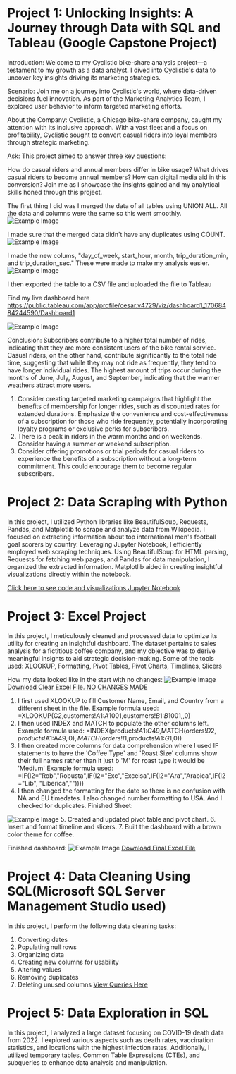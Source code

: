 # Project 1: Unlocking Insights: A Journey through Data with SQL and Tableau (Google Capstone Project)

Introduction:
Welcome to my Cyclistic bike-share analysis project—a testament to my growth as a data analyst. I dived into Cyclistic's data to uncover key insights driving its marketing strategies.

Scenario:
Join me on a journey into Cyclistic's world, where data-driven decisions fuel innovation. As part of the Marketing Analytics Team, I explored user behavior to inform targeted marketing efforts.

About the Company:
Cyclistic, a Chicago bike-share company, caught my attention with its inclusive approach. With a vast fleet and a focus on profitability, Cyclistic sought to convert casual riders into loyal members through strategic marketing.

Ask:
This project aimed to answer three key questions:

How do casual riders and annual members differ in bike usage?
What drives casual riders to become annual members?
How can digital media aid in this conversion?
Join me as I showcase the insights gained and my analytical skills honed through this project.

The first thing I did was I merged the data of all tables using UNION ALL. All the data and columns were the same so this went smoothly.
<img src="assets/merged_data.png" alt="Example Image">

I made sure that the merged data didn't have any duplicates using COUNT.
<img src="assets/duplicatecheck.png" alt="Example Image">

I made the new colums, "day_of_week, start_hour, month, trip_duration_min, and trip_duration_sec." These were made to make my analysis easier. 
<img src="assets/newcolumns.png" alt="Example Image">

I then exported the table to a CSV file and uploaded the file to Tableau 

Find my live dashboard here
<https://public.tableau.com/app/profile/cesar.v4729/viz/dashboard1_17068484244590/Dashboard1>

<img src="assets/dashboard.png" alt="Example Image">



Conclusion: Subscribers contribute to a higher total number of rides, indicating that they are more consistent users of the bike rental service.
Casual riders, on the other hand, contribute significantly to the total ride time, suggesting that while they may not ride as frequently, they tend to have longer individual rides. 
The highest amount of trips occur during the months of June, July, August, and September, indicating that the warmer weathers attract more users. 

1. Consider creating targeted marketing campaigns that highlight the benefits of membership for longer rides, such as discounted rates for extended durations.
Emphasize the convenience and cost-effectiveness of a subscription for those who ride frequently, potentially incorporating loyalty programs or exclusive perks for subscribers.
2. There is a peak in riders in the warm months and on weekends. Consider having a summer or weekend subscription. 
3. Consider offering promotions or trial periods for casual riders to experience the benefits of a subscription without a long-term commitment. This could encourage them to become regular subscribers.

# Project 2: Data Scraping with Python
In this project, I utilized Python libraries like BeautifulSoup, Requests, Pandas, and Matplotlib to scrape and analyze data from Wikipedia. I focused on extracting information about top international men's football goal scorers by country. Leveraging Jupyter Notebook, I efficiently employed web scraping techniques. Using BeautifulSoup for HTML parsing, Requests for fetching web pages, and Pandas for data manipulation, I organized the extracted information. Matplotlib aided in creating insightful visualizations directly within the notebook.

[Click here to see code and visualizations Jupyter Notebook](project2final.md)

# Project 3: Excel Project
In this project, I meticulously cleaned and processed data to optimize its utility for creating an insightful dashboard. The dataset pertains to sales analysis for a fictitious coffee company, and my objective was to derive meaningful insights to aid strategic decision-making. Some of the tools used: XLOOKUP, Formatting, Pivot Tables, Pivot Charts, Timelines, Slicers

How my data looked like in the start with no changes: 
<img src="assets/beginning.PNG" alt="Example Image">
<a href="assets/coffeeOrdersDataNoChanges.xlsx">Download Clear Excel File. NO CHANGES MADE</a>

1. I first used XLOOKUP to fill Customer Name, Email, and Country from a different sheet in the file. 
Example formula used: =XLOOKUP(C2,customers!$A$1:$A$1001,customers!$B$1:$B$1001,,0) 
2. I then used INDEX and MATCH to populate the other columns left. 
Example formula used: =INDEX(products!$A$1:$G$49,MATCH(orders!$D2,products!$A$1:$A$49,0),MATCH(orders!I$1,products!$A$1:$G$1,0))
3. I then created more columns for data comprehension where I used IF statements to have the 'Coffee Type' and 'Roast Size' columns show their full names rather than it just b 'M' for roast type it would be 'Medium'
Example formula used: =IF(I2="Rob","Robusta",IF(I2="Exc","Excelsa",IF(I2="Ara","Arabica",IF(I2="Lib", "Liberica",""))))
4. I then changed the formatting for the date so there is no confusion with NA and EU timedates. I also changed number formatting to USA.  And I checked for duplicates.
Finished Sheet:
<img src="assets/finishedsheet.PNG" alt="Example Image">
5. Created and updated pivot table and pivot chart. 
6. Insert and format timeline and slicers. 
7. Built the dashboard with a brown color theme for coffee. 

Finished dashboard: 
<img src="assets/finishedDashboard.PNG" alt="Example Image">
<a href="assets/coffeeOrdersData.xlsx" download>Download Final Excel File</a>

# Project 4: Data Cleaning Using SQL(Microsoft SQL Server Management Studio used)
In this project, I perform the following data cleaning tasks:

1. Converting dates
2. Populating null rows
3. Organizing data
4. Creating new columns for usability
5. Altering values
6. Removing duplicates
7. Deleting unused columns
[View Queries Here](QueryDataCleaning.sql)

# Project 5: Data Exploration in SQL
In this project, I analyzed a large dataset focusing on COVID-19 death data from 2022. I explored various aspects such as death rates, vaccination statistics, and locations with the highest infection rates. Additionally, I utilized temporary tables, Common Table Expressions (CTEs), and subqueries to enhance data analysis and manipulation.



 




